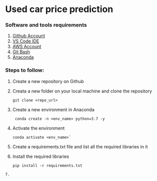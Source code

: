 # Used car price prediction

### Software and tools requirements

1. [Github Account](https://github.com)
2. [VS Code IDE](https://code.visualstudio.com/download)
3. [AWS Account](https://aws.amazon.com/)
4. [Git Bash](https://git-scm.com/downloads)
5. [Anaconda](https://www.anaconda.com/products/individual)

### Steps to follow:
1. Create a new repository on Github
2. Creata a new folder on your local machine and clone the repository
   ``` 
   git clone <repo_url>
   ```
3. Create a new environment in Anaconda
   ```
    conda create -n <env_name> python=3.7 -y
    ```
4. Activate the environment
   ```
   conda activate <env_name>`
   ```
5. Create a requirements.txt file and list all the required libraries in it
   
6. Install the required libraries
   ```
   pip install -r requirements.txt
  ```
7. 